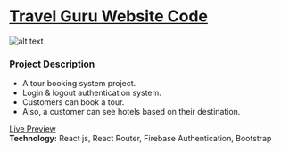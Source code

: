 
# [ Travel Guru Website Code](https://guru-travels-b6e87.web.app/)

![alt text](https://i.ibb.co/NKbRcDJ/Travel-guru-web-application.png)

### Project Description
*	A tour booking system project.
*	Login & logout authentication system.
*	Customers can book a tour.
*	Also, a customer can see hotels based on their destination.


[Live Preview](https://guru-travels-b6e87.web.app/ "Travel Guru Live Preview Link.")    
__Technology:__ React js, React Router, Firebase Authentication, Bootstrap            


